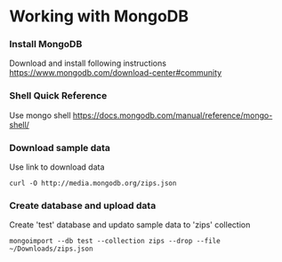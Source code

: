 # Working with MongoDB

### Install MongoDB
Download and install following instructions https://www.mongodb.com/download-center#community

### Shell Quick Reference
Use mongo shell https://docs.mongodb.com/manual/reference/mongo-shell/

### Download sample data
Use link to download data  
```
curl -O http://media.mongodb.org/zips.json
```

### Create database and upload data
Create 'test' database and updato sample data to 'zips' collection  
```
mongoimport --db test --collection zips --drop --file ~/Downloads/zips.json
```


